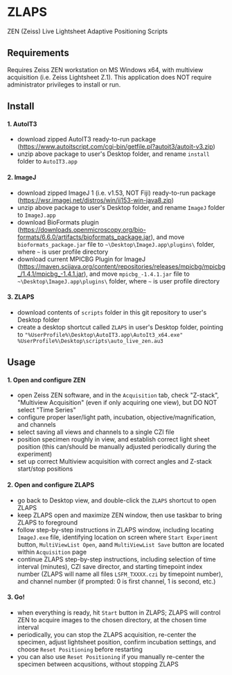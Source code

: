 # ZLAPS
ZEN (Zeiss) Live Lightsheet Adaptive Positioning Scripts

## Requirements
Requires Zeiss ZEN workstation on MS Windows x64, with multiview acquisition (i.e. Zeiss Lightsheet Z.1).  This application does NOT require administrator privileges to install or run.

## Install
#### 1. AutoIT3
- download zipped AutoIT3 ready-to-run package (https://www.autoitscript.com/cgi-bin/getfile.pl?autoit3/autoit-v3.zip)
- unzip above package to user's Desktop folder, and rename `install` folder to `AutoIT3.app`

#### 2. ImageJ
- download zipped ImageJ 1 (i.e. v1.53, NOT Fiji) ready-to-run package (https://wsr.imagej.net/distros/win/ij153-win-java8.zip)
- unzip above package to user's Desktop folder, and rename `ImageJ` folder to `ImageJ.app`
- download BioFormats plugin (https://downloads.openmicroscopy.org/bio-formats/6.6.0/artifacts/bioformats_package.jar), and move `bioformats_package.jar` file to `~\Desktop\ImageJ.app\plugins\` folder, where `~` is user profile directory
- download current MPICBG Plugin for ImageJ (https://maven.scijava.org/content/repositories/releases/mpicbg/mpicbg_/1.4.1/mpicbg_-1.4.1.jar), and move `mpicbg_-1.4.1.jar` file to `~\Desktop\ImageJ.app\plugins\` folder, where `~` is user profile directory

#### 3. ZLAPS
- download contents of `scripts` folder in this git repository to user's Desktop folder
- create a desktop shortcut called `ZLAPS` in user's Desktop folder, pointing to `"%UserProfile%\Desktop\AutoIT3.app\AutoIt3_x64.exe" %UserProfile%\Desktop\scripts\auto_live_zen.au3`

## Usage
#### 1. Open and configure ZEN
- open Zeiss ZEN software, and in the `Acquisition` tab, check "Z-stack", "Multiview Acquisition" (even if only acquiring one view), but DO NOT select "Time Series"
- configure proper laser/light path, incubation, objective/magnification, and channels
- select saving all views and channels to a single CZI file
- position specimen roughly in view, and establish correct light sheet position (this can/should be manually adjusted periodically during the experiment)
- set up correct Multiview acquisition with correct angles and Z-stack start/stop positions

#### 2. Open and configure ZLAPS
- go back to Desktop view, and double-click the `ZLAPS` shortcut to open ZLAPS
- keep ZLAPS open and maximize ZEN window, then use taskbar to bring ZLAPS to foreground
- follow step-by-step instructions in ZLAPS window, including locating `ImageJ.exe` file, identifying location on screen where `Start Experiment` button, `MultiViewList Open`, aand `MultiViewList Save` button are located within `Acquisition` page
- continue ZLAPS step-by-step instructions, including selection of time interval (minutes), CZI save director, and starting timepoint index number (ZLAPS will name all files `LSFM_TXXXX.czi` by timepoint number), and channel number (if prompted: 0 is first channel, 1 is second, etc.)

#### 3. Go!
- when everything is ready, hit `Start` button in ZLAPS; ZLAPS will control ZEN to acquire images to the chosen directory, at the chosen time interval
- periodically, you can stop the ZLAPS acquisition, re-center the specimen, adjust lightsheet position, confirm incubation settings, and choose `Reset Positioning` before restarting
- you can also use `Reset Positioning` if you manually re-center the specimen between acqusitions, without stopping ZLAPS 
